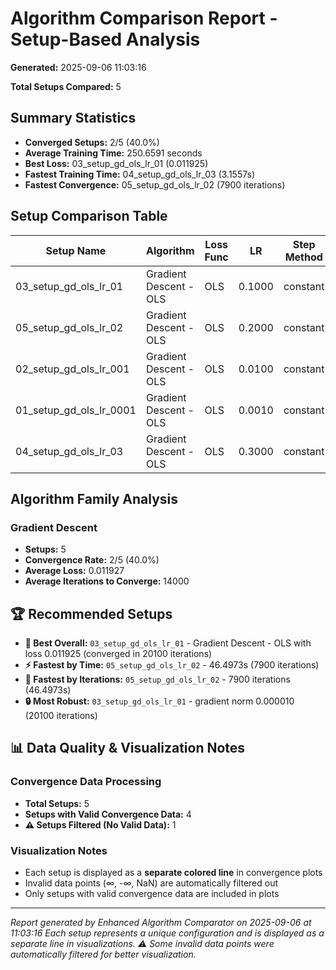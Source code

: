 # Algorithm Comparison Report - Setup-Based Analysis

**Generated:** 2025-09-06 11:03:16

**Total Setups Compared:** 5

## Summary Statistics

- **Converged Setups:** 2/5 (40.0%)
- **Average Training Time:** 250.6591 seconds
- **Best Loss:** 03_setup_gd_ols_lr_01 (0.011925)
- **Fastest Training Time:** 04_setup_gd_ols_lr_03 (3.1557s)
- **Fastest Convergence:** 05_setup_gd_ols_lr_02 (7900 iterations)

## Setup Comparison Table

| Setup Name | Algorithm | Loss Func | LR | Step Method | Momentum | Loss | Gradient | Iterations | Time | Converged | Result |
|------------|-----------|-----------|----|----|----------|------|----------|-----------|------|-----------|--------|
| 03_setup_gd_ols_lr_01 | Gradient Descent - OLS | OLS | 0.1000 | constant | 0.00 | 0.011925 | 0.000010 | 20100 | 112.6563 | ✅ | Final |
| 05_setup_gd_ols_lr_02 | Gradient Descent - OLS | OLS | 0.2000 | constant | 0.00 | 0.011925 | 0.000010 | 7900 | 46.4973 | ✅ | Final |
| 02_setup_gd_ols_lr_001 | Gradient Descent - OLS | OLS | 0.0100 | constant | 0.00 | 0.011925 | 0.000019 | 100000 | 544.3209 | ❌ | Final |
| 01_setup_gd_ols_lr_0001 | Gradient Descent - OLS | OLS | 0.0010 | constant | 0.00 | 0.011935 | 0.000579 | 100000 | 546.6650 | ❌ | Final |
| 04_setup_gd_ols_lr_03 | Gradient Descent - OLS | OLS | 0.3000 | constant | 0.00 | ∞ | inf | 100000 | 3.1557 | ❌ | Final |

## Algorithm Family Analysis

### Gradient Descent
- **Setups:** 5
- **Convergence Rate:** 2/5 (40.0%)
- **Average Loss:** 0.011927
- **Average Iterations to Converge:** 14000

## 🏆 Recommended Setups

- **🎯 Best Overall:** `03_setup_gd_ols_lr_01` - Gradient Descent - OLS with loss 0.011925 (converged in 20100 iterations)
- **⚡ Fastest by Time:** `05_setup_gd_ols_lr_02` - 46.4973s (7900 iterations)
- **🏃 Fastest by Iterations:** `05_setup_gd_ols_lr_02` - 7900 iterations (46.4973s)
- **🔒 Most Robust:** `03_setup_gd_ols_lr_01` - gradient norm 0.000010 (20100 iterations)

## 📊 Data Quality & Visualization Notes

### Convergence Data Processing
- **Total Setups:** 5
- **Setups with Valid Convergence Data:** 4
- **⚠️ Setups Filtered (No Valid Data):** 1

### Visualization Notes
- Each setup is displayed as a **separate colored line** in convergence plots
- Invalid data points (∞, -∞, NaN) are automatically filtered out
- Only setups with valid convergence data are included in plots

---
*Report generated by Enhanced Algorithm Comparator on 2025-09-06 at 11:03:16*
*Each setup represents a unique configuration and is displayed as a separate line in visualizations.*
*⚠️ Some invalid data points were automatically filtered for better visualization.*
